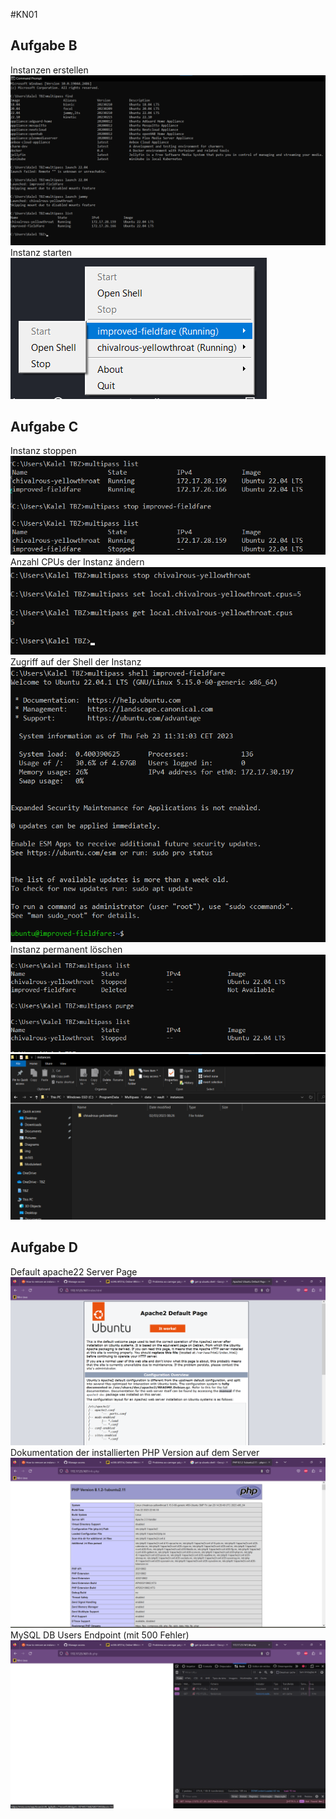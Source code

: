 #KN01
## Aufgabe B
Instanzen erstellen
<img src="/KN01/img/Aufgabe_B.png">
Instanz starten
<img src="/KN01/img/Aufgabe_B2.png">
## Aufgabe C
Instanz stoppen
<img src="/KN01/img/Aufgabe_C_Stop.png">
Anzahl CPUs der Instanz ändern
<img src="/KN01/img/Aufgabe_C_CPU.png">
Zugriff auf der Shell der Instanz
<img src="/KN01/img/Aufgabe_C_Shell.png">
Instanz permanent löschen
<img src="/KN01/img/Aufgabe_C_Delete.png">
<img src="/KN01/img/Aufgabe_C_Delete2.png">
## Aufgabe D
Default apache22 Server Page
<img src="/KN01/img/Aufgabe_D_HTML.png">
Dokumentation der installierten PHP Version auf dem Server
<img src="/KN01/img/Aufgabe_D_PHP.png">
MySQL DB Users Endpoint (mit 500 Fehler) 
<img src="/KN01/img/Aufgabe_D_DB.png">